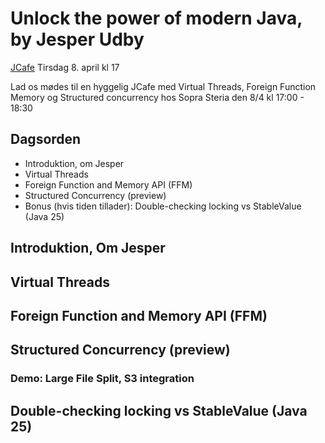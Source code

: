 # Unlock the power of modern Java, by Jesper Udby

[JCafe](https://javagruppen.dk/2025/04/08/unlock-power-java.html) Tirsdag 8. april kl 17

Lad os mødes til en hyggelig JCafe med Virtual Threads, Foreign Function Memory og Structured concurrency hos Sopra Steria den 8/4 kl 17:00 - 18:30

## Dagsorden

* Introduktion, om Jesper
* Virtual Threads
* Foreign Function and Memory API (FFM)
* Structured Concurrency (preview)
* Bonus (hvis tiden tillader): Double-checking locking vs StableValue (Java 25)

## Introduktion, Om Jesper

## Virtual Threads

## Foreign Function and Memory API (FFM)

## Structured Concurrency (preview)

### Demo: Large File Split, S3 integration

## Double-checking locking vs StableValue (Java 25)

